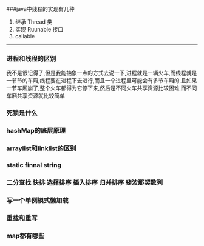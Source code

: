 ###java中线程的实现有几种
1. 继承 Thread 类
2. 实现 Ruunable 接口
3. callable
---
### 进程和线程的区别
我不是很记得了,但是我能抽象一点的方式去说一下,进程就是一辆火车,而线程就是一节节的车厢,线程要在进程下去进行,而且一个进程里可能会有多节车厢的,且如果一节车厢崩了,整个火车都得为它停下来,然后是不同火车共享资源比较困难,而不同车厢共享资源就比较简单

### 死锁是什么 

### hashMap的底层原理

### arraylist和linklist的区别

### static finnal string 


### 二分查找 快排 选择排序 插入排序 归并排序 斐波那契数列


### 写一个单例模式懒加载


### 重载和重写 

### map都有哪些


